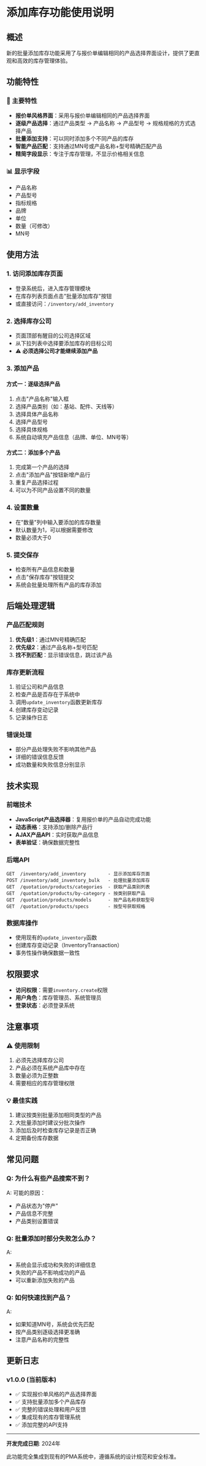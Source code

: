 # 添加库存功能使用说明

## 概述

新的批量添加库存功能采用了与报价单编辑相同的产品选择界面设计，提供了更直观和高效的库存管理体验。

## 功能特性

### 🎯 主要特性
- **报价单风格界面**：采用与报价单编辑相同的产品选择界面
- **逐级产品选择**：通过产品类型 → 产品名称 → 产品型号 → 规格规格的方式选择产品
- **批量添加支持**：可以同时添加多个不同产品的库存
- **智能产品匹配**：支持通过MN号或产品名称+型号精确匹配产品
- **精简字段显示**：专注于库存管理，不显示价格相关信息

### 📊 显示字段
- 产品名称
- 产品型号
- 指标规格
- 品牌
- 单位
- 数量（可修改）
- MN号

## 使用方法

### 1. 访问添加库存页面
- 登录系统后，进入库存管理模块
- 在库存列表页面点击"批量添加库存"按钮
- 或直接访问：`/inventory/add_inventory`

### 2. 选择库存公司
- 页面顶部有醒目的公司选择区域
- 从下拉列表中选择要添加库存的目标公司
- ⚠️ **必须选择公司才能继续添加产品**

### 3. 添加产品
#### 方式一：逐级选择产品
1. 点击"产品名称"输入框
2. 选择产品类别（如：基站、配件、天线等）
3. 选择具体产品名称
4. 选择产品型号
5. 选择具体规格
6. 系统自动填充产品信息（品牌、单位、MN号等）

#### 方式二：添加多个产品
1. 完成第一个产品的选择
2. 点击"添加产品"按钮新增产品行
3. 重复产品选择过程
4. 可以为不同产品设置不同的数量

### 4. 设置数量
- 在"数量"列中输入要添加的库存数量
- 默认数量为1，可以根据需要修改
- 数量必须大于0

### 5. 提交保存
- 检查所有产品信息和数量
- 点击"保存库存"按钮提交
- 系统会批量处理所有产品的库存添加

## 后端处理逻辑

### 产品匹配规则
1. **优先级1**：通过MN号精确匹配
2. **优先级2**：通过产品名称+型号匹配
3. **找不到匹配**：显示错误信息，跳过该产品

### 库存更新流程
1. 验证公司和产品信息
2. 检查产品是否存在于系统中
3. 调用`update_inventory`函数更新库存
4. 创建库存变动记录
5. 记录操作日志

### 错误处理
- 部分产品处理失败不影响其他产品
- 详细的错误信息反馈
- 成功数量和失败信息分别显示

## 技术实现

### 前端技术
- **JavaScript产品选择器**：复用报价单的产品自动完成功能
- **动态表格**：支持添加/删除产品行
- **AJAX产品API**：实时获取产品信息
- **表单验证**：确保数据完整性

### 后端API
```
GET  /inventory/add_inventory        - 显示添加库存页面
POST /inventory/add_inventory_bulk   - 处理批量添加库存
GET  /quotation/products/categories  - 获取产品类别列表
GET  /quotation/products/by-category - 按类别获取产品
GET  /quotation/products/models      - 按产品名称获取型号
GET  /quotation/products/specs       - 按型号获取规格
```

### 数据库操作
- 使用现有的`update_inventory`函数
- 创建库存变动记录（InventoryTransaction）
- 事务性操作确保数据一致性

## 权限要求

- **访问权限**：需要`inventory.create`权限
- **用户角色**：库存管理员、系统管理员
- **登录状态**：必须登录系统

## 注意事项

### ⚠️ 使用限制
1. 必须先选择库存公司
2. 产品必须在系统产品库中存在
3. 数量必须为正整数
4. 需要相应的库存管理权限

### 💡 最佳实践
1. 建议按类别批量添加相同类型的产品
2. 大批量添加时建议分批次操作
3. 添加后及时检查库存记录是否正确
4. 定期备份库存数据

## 常见问题

### Q: 为什么有些产品搜索不到？
A: 可能的原因：
- 产品状态为"停产"
- 产品信息不完整
- 产品类别设置错误

### Q: 批量添加时部分失败怎么办？
A: 
- 系统会显示成功和失败的详细信息
- 失败的产品不影响成功的产品
- 可以重新添加失败的产品

### Q: 如何快速找到产品？
A: 
- 如果知道MN号，系统会优先匹配
- 按产品类别逐级选择更准确
- 注意产品名称的完整性

## 更新日志

### v1.0.0 (当前版本)
- ✅ 实现报价单风格的产品选择界面
- ✅ 支持批量添加多个产品库存
- ✅ 完整的错误处理和用户反馈
- ✅ 集成现有的库存管理系统
- ✅ 添加完整的API支持

---

**开发完成日期**: 2024年

此功能完全集成到现有的PMA系统中，遵循系统的设计规范和安全标准。 